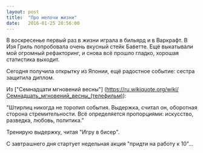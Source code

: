 ```yaml
---
layout: post
title:  "Про мелочи жизни"
date:   2016-01-25 20:56:00
---
```


В воскресенье первый раз в жизни играла в бильярд и в Варкрафт. В Изя Гриль попробовала очень вкусный стейк Баветте. Ещё выкатывали мой огромный рефакторинг, и снова всё прошло гладко, хорошая статистика выходит.

Сегодня получила открытку из Японии, ещё радостное событие: сестра защитила диплом.

Из ["Семнадцати мгновений весны"] (https://ru.wikiquote.org/wiki/Семнадцать_мгновений_весны_(телефильм)):

"Штирлиц никогда не торопил события. Выдержка, считал он, оборотная сторона стремительности. Всё определяется пропорциями: искусство, разведка, любовь, политика."

Тренирую выдержку, читая "Игру в бисер".

С завтрашнего дня стартует недельная акция "придти на работу к 10"...
